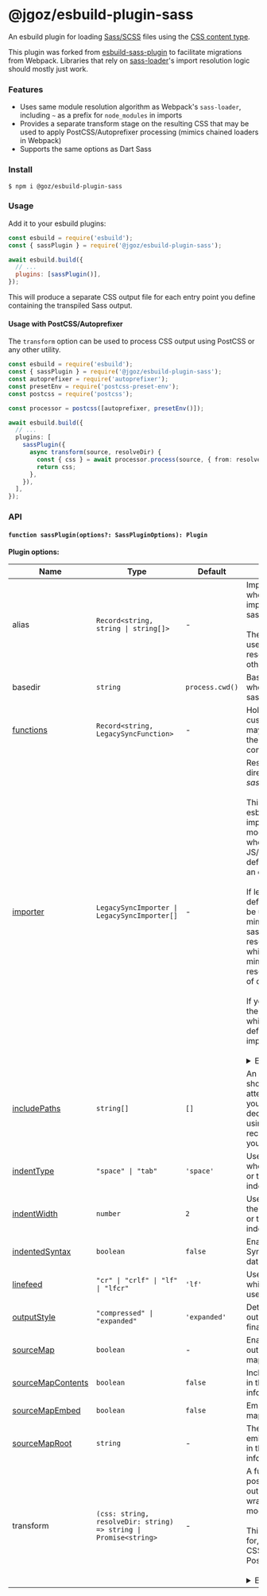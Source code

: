 # @jgoz/esbuild-plugin-sass

An esbuild plugin for loading [Sass/SCSS](https://sass-lang.com) files using the [CSS content type](https://esbuild.github.io/content-types/#css).

This plugin was forked from [esbuild-sass-plugin](https://github.com/glromeo/esbuild-sass-plugin) to facilitate migrations from Webpack. Libraries that rely on [sass-loader](https://github.com/webpack-contrib/sass-loader)'s import resolution logic should mostly just work.

### Features

- Uses same module resolution algorithm as Webpack's `sass-loader`, including `~` as a prefix for `node_modules` in imports
- Provides a separate transform stage on the resulting CSS that may be used to apply PostCSS/Autoprefixer processing (mimics chained loaders in Webpack)
- Supports the same options as Dart Sass

### Install

```console
$ npm i @goz/esbuild-plugin-sass
```

### Usage

Add it to your esbuild plugins:

```js
const esbuild = require('esbuild');
const { sassPlugin } = require('@jgoz/esbuild-plugin-sass');

await esbuild.build({
  // ...
  plugins: [sassPlugin()],
});
```

This will produce a separate CSS output file for each entry point you define containing the transpiled Sass output.

#### Usage with PostCSS/Autoprefixer

The `transform` option can be used to process CSS output using PostCSS or any other utility.

```ts
const esbuild = require('esbuild');
const { sassPlugin } = require('@jgoz/esbuild-plugin-sass');
const autoprefixer = require('autoprefixer');
const presetEnv = require('postcss-preset-env');
const postcss = require('postcss');

const processor = postcss([autoprefixer, presetEnv()]);

await esbuild.build({
  // ...
  plugins: [
    sassPlugin({
      async transform(source, resolveDir) {
        const { css } = await processor.process(source, { from: resolveDir });
        return css;
      },
    }),
  ],
});
```

### API

#### `function sassPlugin(options?: SassPluginOptions): Plugin`

**Plugin options:**

<!-- prettier-ignore-start -->
<!-- markdown-interpolate: node ../../scripts/docs.mjs ./src/sass-plugin.ts SassPluginOptions -->
| Name | Type | Default | Description |
| ---- | ---- | ------- | ----------- |
| alias | `Record<string, string \| string[]>` | - | Import aliases to use when resolving imports from within sass files.<br><br>These will not be used when esbuild resolves imports from other module types.  |
| basedir | `string` | `process.cwd()` | Base directory to use when resolving the sass implementation. |
| [functions](https://sass-lang.com/documentation/js-api/interfaces/LegacyFileOptions#functions) | `Record<string, LegacySyncFunction>` | - | Holds a collection of custom functions that may be invoked by the sass files being compiled. |
| [importer](https://sass-lang.com/documentation/js-api/interfaces/LegacyFileOptions#importer) | `LegacySyncImporter \| LegacySyncImporter[]` | - | Resolves `@import` directives *between sass files*.<br><br>This is not used when esbuild resolves imports from other module types, e.g., when importing from JS/TS files or when defining a Sass file as an entry point.<br><br>If left undefined, a default importer will be used that closely mimics webpack's sass-loader resolution algorithm, which itself closely mimic's the default resolution algorithm of dart-sass.<br><br>If you want to extend the import algorithm while keeping the default, you can import it like so: <br><br><details><summary>Example</summary><pre>import { createSassImporter } from '@jgoz/esbuild-plugin-sass';<br><br>const defaultImporter = createSassImporter(<br>  [], // includePaths<br>  {}, // aliases<br>);<br><br>sassPlugin({<br>  importer: [myImporter, defaultImporter]<br>})</pre></details> |
| [includePaths](https://sass-lang.com/documentation/js-api/interfaces/LegacyFileOptions#includePaths) | `string[]` | `[]` | An array of paths that should be looked in to attempt to resolve your @import declarations. When using `data`, it is recommended that you use this. |
| [indentType](https://sass-lang.com/documentation/js-api/interfaces/LegacyFileOptions#indentType) | `"space" \| "tab"` | `'space'` | Used to determine whether to use space or tab character for indentation. |
| [indentWidth](https://sass-lang.com/documentation/js-api/interfaces/LegacyFileOptions#indentWidth) | `number` | `2` | Used to determine the number of spaces or tabs to be used for indentation. |
| [indentedSyntax](https://sass-lang.com/documentation/js-api/interfaces/LegacyStringOptions#indentedSyntax) | `boolean` | `false` | Enable Sass Indented Syntax for parsing the data string or file. |
| [linefeed](https://sass-lang.com/documentation/js-api/interfaces/LegacyFileOptions#linefeed) | `"cr" \| "crlf" \| "lf" \| "lfcr"` | `'lf'` | Used to determine which sequence to use for line breaks. |
| [outputStyle](https://sass-lang.com/documentation/js-api/interfaces/LegacyFileOptions#outputStyle) | `"compressed" \| "expanded"` | `'expanded'` | Determines the output format of the final CSS style. |
| [sourceMap](https://sass-lang.com/documentation/js-api/interfaces/LegacyFileOptions#sourceMap) | `boolean` | - | Enables the outputting of a source map. |
| [sourceMapContents](https://sass-lang.com/documentation/js-api/interfaces/LegacyFileOptions#sourceMapContents) | `boolean` | `false` | Includes the contents in the source map information. |
| [sourceMapEmbed](https://sass-lang.com/documentation/js-api/interfaces/LegacyFileOptions#sourceMapEmbed) | `boolean` | `false` | Embeds the source map as a data URI. |
| [sourceMapRoot](https://sass-lang.com/documentation/js-api/interfaces/LegacyFileOptions#sourceMapRoot) | `string` | - | The value will be emitted as `sourceRoot` in the source map information. |
| transform | `(css: string, resolveDir: string) => string \| Promise<string>` | - | A function that will post-process the css output before wrapping it in a module.<br><br>This might be useful for, e.g., processing CSS output with PostCSS/autoprefixer. <br><br><details><summary>Example</summary><pre>const postCSS = require("postcss")([<br> require("autoprefixer"),<br> require("postcss-preset-env")({ stage:0 })<br>]);<br><br>sassPlugin({<br> async transform(source, resolveDir) {<br>   const { css } = await postCSS.process(<br>     source,<br>     { from: resolveDir }<br>   );<br>   return css;<br> }<br>})</pre></details> |
<!-- end -->
<!-- prettier-ignore-end -->

